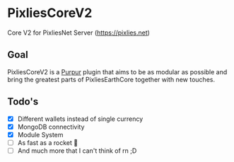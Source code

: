 # PixliesCoreV2
Core V2 for PixliesNet Server (https://pixlies.net)

## Goal
PixliesCoreV2 is a [Purpur](https://purpurmc.org/) plugin that aims to be as modular as possible and bring the greatest parts of PixliesEarthCore together with new touches.

## Todo's
- [X] Different wallets instead of single currency
- [X] MongoDB connectivity
- [X] Module System
- [ ] As fast as a rocket 🚀
- [ ] And much more that I can't think of rn ;D